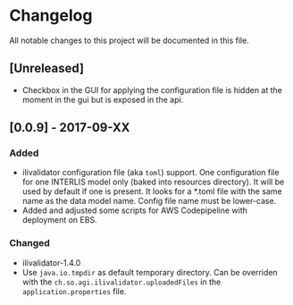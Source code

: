 # Changelog
All notable changes to this project will be documented in this file.

## [Unreleased]

- Checkbox in the GUI for applying the configuration file is hidden at the moment in the gui but is exposed in the api. 

## [0.0.9] - 2017-09-XX

### Added

- ilivalidator configuration file (aka `toml`) support. One configuration file for one INTERLIS model only (baked into resources directory). It will be used by default if one is present. It looks for a *.toml file with the same name as the data model name. Config file name must be lower-case.
- Added and adjusted some scripts for AWS Codepipeline with deployment on EBS.

### Changed

- ilivalidator-1.4.0
- Use `java.io.tmpdir` as default temporary directory. Can be overriden with the `ch.so.agi.ilivalidator.uploadedFiles` in the `application.properties` file.

